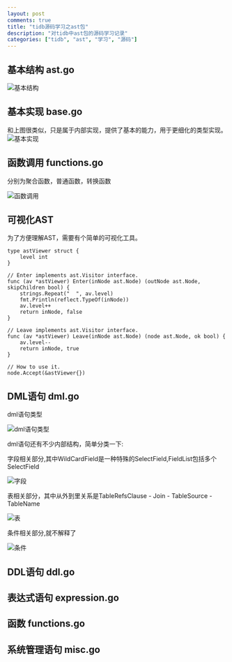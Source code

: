 ```yaml
---
layout: post
comments: true
title: "tidb源码学习之ast包"
description: "对tidb中ast包的源码学习记录"
categories: ["tidb", "ast", "学习", "源码"]
---
```


## 基本结构 ast.go

![基本结构](http://www.plantuml.com/plantuml/png/TL6nJiCm49thh_1eLvG9CR4WbR000q5T44D8BfM5OqVnfIeg_NUSSsASe6Pmpk_UkzDxLWQXguiI-8kjW9yOzzzzMKABui1toYcqdUJ23Ds1SiNj5_-qLaksUeCZ2iaTTihisIe790JzCOAIdPcAAnwERJUk8V9t2m9RlaPVkEjCWQu6p4z-7BloNvEKkqBt80w5vd7uwHnaeINJ1acs1VQDg8QJXv64155encLq9LMcYxse_S5xF_3s9j09bICqSvZrffmSrhv6PStW6fppbPZ7aME3IUeE2uG632ves-tJDBAgT7w9zVp7QXQiXFOAhjVedKraRoTWbB3pjju_rWb2CSmODVqMD5f3C-z-DfluqYm-ES5JF2brIe75E0WUNI_Hu3BLpnpz0W00)

## 基本实现 base.go

和上图很类似，只是属于内部实现，提供了基本的能力，用于更细化的类型实现。
![基本实现](http://www.plantuml.com/plantuml/png/Iyv9B2vMoCjFILMevk8iIQqeKIWkAShCI-UgvKe6owLM51Jv0UMXtBJIl6GaRd59RWaIDoKb1vcNYymhIYqkpIa9JWMh1za64N3BJCr9ALQ8ZjKAGl21jdE17MLJewkBS0AC0H66EmL9ATmzC0P46EOkD56e-v3qepWI0000)

## 函数调用 functions.go
分别为聚合函数，普通函数，转换函数

![函数调用](http://www.plantuml.com/plantuml/png/IolDI_RBJqbLiAdHrLLmJ4ylIarFB4br0mgxLXGKSQMXo8E4dHDpSd1A5PU0f000)

## 可视化AST

为了方便理解AST，需要有个简单的可视化工具。
```
type astViewer struct {
	level int
}

// Enter implements ast.Visitor interface.
func (av *astViewer) Enter(inNode ast.Node) (outNode ast.Node, skipChildren bool) {
	strings.Repeat("  ", av.level)
	fmt.Println(reflect.TypeOf(inNode))
	av.level++
	return inNode, false
}

// Leave implements ast.Visitor interface.
func (av *astViewer) Leave(inNode ast.Node) (node ast.Node, ok bool) {
	av.level--
	return inNode, true
}

// How to use it.
node.Accept(&astViewer{})
```

## DML语句 dml.go

dml语句类型

![dml语句类型](http://www.plantuml.com/plantuml/png/Iyv9B2vMS4dDIIr93Ix9BL6miL580VDUh5_xj7-fWfqTLqfkZbz-Igg2JOskBf9IhcImNi-yujIY4fZUJ30FXrw4KgZUqBpC_3oOrb8G1uTEk4AOneAKH8I3Iy4yN5hXIg5wWu4-I8Oxk1ZCmw4NeHIcDoE_7AuJoCQb3weCgiidFp759R4a4QOp1yXN0Beg4OTsPFK0)

dml语句还有不少内部结构，简单分类一下:

字段相关部分,其中WildCardField是一种特殊的SelectField,FieldList包括多个SelectField

![字段](http://www.plantuml.com/plantuml/png/AqXCpavCJrMevb9GICv9B2vMS2mkpapFoqtDAr6miL4eJYrvicFjq_KxdysVy6J7ggThfpzRj_N5rkwd3NjUDgzusj6cO6S7rngUcPFYd5YKufQPcfC2qgtrVazFefxMyxMTJtSiUzamwsLhx_Croo2686iCJir9JIw1QtisV-cBzOiWodIUzhG-wru3r_oueV75mXKlzkrxkgSVo8Oe0bcmTn5G1DbGi74-cSLGVu1i07hb-QmMPED16ce1)

表相关部分，其中从外到里关系是TableRefsClause - Join - TableSource - TableName

![表](http://www.plantuml.com/plantuml/png/AqXCpavCJrMevb9GICv9B2vMyCzppizBoIp9pCzJiB5HoChFp7koO-tpMItvUIyMhdYnRz_JFVqATdPmzI69IJcfVecvgI3LG1KOSi7vfKN9CDbdKpSywrttRDU4ztjwdlQqFkjU0nHytD3uTEs4P_ENlbY_2CWkpGFQ_NnjvzEzYz3iyW8w1cJGqzRDBngdW8pedGetyTcCzH3nvvqxdwthmjGDTarGQbgnSqvYQJ7OHI1jOFrFzqnzFWN5xQ4WLmIdvgGcb_Xa5fU0L8CTzcBzsgVzIo51KWoMVjen7UhlMW00)

条件相关部分,就不解释了

![条件](http://www.plantuml.com/plantuml/png/AqXCpavCJrMevb9GICv9B2vMSAhqB4dDLR2nKSWlIaajKaYgr4yloYyj03AUJkXxENVHo-OLJplQ5Epiu5hSGV9EbSuvYQN5gI2TS0qTRSztjo0hzKWioynBHwZC0FDVh5_xj7yfiZgVpDpC4f227103QCxBXLkHvVr1RaEs4kROPtsJdkxg1ocj1G00)

## DDL语句 ddl.go

## 表达式语句 expression.go

## 函数 functions.go

## 系统管理语句 misc.go
